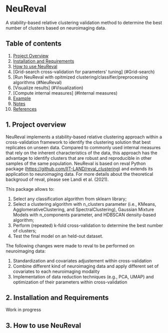 # NeuReval
A stability-based relative clustering validation method to determine the best number of clusters based on neuroimaging data. 

## Table of contents
1. [Project Overview](#Project_Overview)
2. [Installation and Requirements](#Installation)
3. [How to use NeuReval](#Use)
  1. [Grid-search cross-validation for parameters' tuning] (#Grid-search)
  2. [Run NeuReval with opitmized clustering/classifier/preprocessing algorithms (#NeuReval)
  3. [Visualize results] (#Visualization)
  4. [Compute internal measures] (#Internal measures)
5. [Example](#Example)
6. [Notes](#Notes)
7. [References](#References)

## 1. Project overview <a name="Project_Overview"></a>
NeuReval implements a stability-based relative clustering approach within a cross-validation framework to identify the clustering solution that best replicates on unseen data. Compared to commonly used internal measures that rely on the inherent characteristics of the data, this approach has the advantage to identify clusters that are robust and reproducible in other samples of the same population. NeuReval is based on reval Python package (https://github.com/IIT-LAND/reval_clustering) and extends its application to neuroimaging data. For more details about the theoretical backgroud of reval, please see Landi et al. (2021).

This package allows to:
1. Select any classification algorithm from sklearn library;
2. Select a clustering algorithm with n_clusters parameter (i.e., KMeans, AgglomerativeClustering, and SpectralClustering), Gaussian Mixture Models with n_components parameter, and HDBSCAN density-based algorithm;
3. Perform (repeated) k-fold cross-validation to determine the best number of clusters;
4. Test the final model on an held-out dataset.

The following changes were made to reval to be performed on neuroimaging data:
1. Standardization and covariates adjustement within cross-validation
2. Combine different kind of neuroimaging data and apply different set of covariates to each neuroimaging modality
3. Implementation of data reduction techniques (e.g., PCA, UMAP) and optimization of their parameters within cross-validation

## 2. Installation and Requirements <a name="Installation"></a>
Work in progress

## 3. How to use NeuReval <a name="Use"></a>



